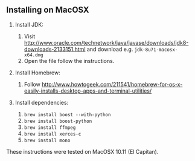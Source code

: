 ## Installing on MacOSX ##

1. Install JDK:
    1. Visit http://www.oracle.com/technetwork/java/javase/downloads/jdk8-downloads-2133151.html and download e.g. `jdk-8u71-macosx-x64.dmg`
    2. Open the file follow the instructions.
    
2. Install Homebrew:
    1. Follow http://www.howtogeek.com/211541/homebrew-for-os-x-easily-installs-desktop-apps-and-terminal-utilities/
    
3. Install dependencies:
    1. `brew install boost --with-python`
    2. `brew install boost-python`
    3. `brew install ffmpeg`
    4. `brew install xerces-c`
    5. `brew install mono`

These instructions were tested on MacOSX 10.11 (El Capitan). 

